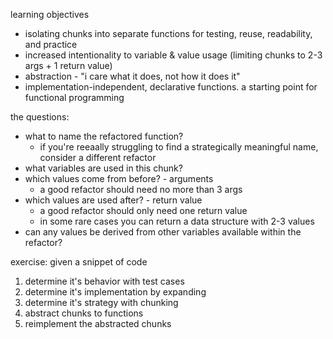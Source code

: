 learning objectives
* isolating chunks into separate functions for testing, reuse, readability, and practice
* increased intentionality to variable & value usage (limiting chunks to 2-3 args + 1 return value)
* abstraction - "i care what it does, not how it does it"
* implementation-independent, declarative functions. a starting point for functional programming

the questions:
* what to name the refactored function?
    * if you're reeaally struggling to find a strategically meaningful name, consider a different refactor
* what variables are used in this chunk?
* which values come from before? - arguments
    * a good refactor should need no more than 3 args
* which values are used after? - return value
    * a good refactor should only need one return value
    * in some rare cases you can return a data structure with 2-3 values
* can any values be derived from other variables available within the refactor?


exercise: given a snippet of code
1. determine it's behavior with test cases
2. determine it's implementation by expanding
3. determine it's strategy with chunking
4. abstract chunks to functions
5. reimplement the abstracted chunks